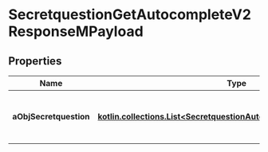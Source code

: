 
# SecretquestionGetAutocompleteV2ResponseMPayload

## Properties
Name | Type | Description | Notes
------------ | ------------- | ------------- | -------------
**aObjSecretquestion** | [**kotlin.collections.List&lt;SecretquestionAutocompleteElementResponse&gt;**](SecretquestionAutocompleteElementResponse.md) | An array of Secretquestion autocomplete element response. | 



